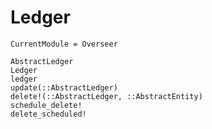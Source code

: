 # Ledger
```@meta
CurrentModule = Overseer
```

```@docs
AbstractLedger
Ledger
ledger
update(::AbstractLedger)
delete!(::AbstractLedger, ::AbstractEntity)
schedule_delete!
delete_scheduled!
```
